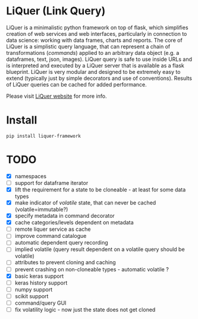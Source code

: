 # LiQuer (Link Query) 

LiQuer is a minimalistic python framework on top of flask, which simplifies creation of web services and web interfaces,
particularly in connection to data science: working with data frames, charts and reports.
The core of LiQuer is a simplistic query language, that can represent a chain of transformations (*commands*)
applied to an arbitrary data object (e.g. a dataframes, text, json, images). LiQuer query is safe to use inside URLs
and is interpreted and executed by a LiQuer server that is available as a flask blueprint.
LiQuer is very modular and designed to be extremely easy to extend (typically just by simple decorators and use of conventions).
Results of LiQuer queries can be cached for added performance.

Please visit [LiQuer website](https://orest-d.github.io/liquer/) for more info.

# Install

```
pip install liquer-framework
```

# TODO

- [x] namespaces
- [ ] support for dataframe iterator 
- [x] lift the requirement for a state to be cloneable - at least for some data types
- [x] make indicator of *volatile* state, that can never be cached (volatile=immutable?)
- [x] specify metadata in command decorator
- [x] cache categories/levels dependent on metadata
- [ ] remote liquer service as cache
- [ ] improve command catalogue
- [ ] automatic dependent query recording
- [ ] implied volatile (query result dependent on a volatile query should be volatile)
- [ ] attributes to prevent cloning and caching
- [ ] prevent crashing on non-cloneable types - automatic volatile ?
- [x] basic keras support
- [ ] keras history support
- [ ] numpy support
- [ ] scikit support
- [ ] command/query GUI
- [ ] fix volatility logic - now just the state does not get cloned 

